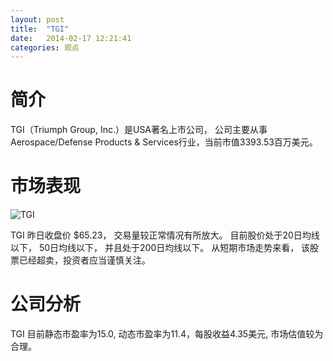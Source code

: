 ```yaml
---
layout: post
title:  "TGI"
date:   2014-02-17 12:21:41
categories: 观点
---
```


# 简介
TGI（Triumph Group, Inc.）是USA著名上市公司，
公司主要从事Aerospace/Defense Products & Services行业，当前市值3393.53百万美元。

# 市场表现

![TGI](http://finviz.com/chart.ashx?t=TGI&ty=c&ta=1&p=d&s=l)

TGI 昨日收盘价 $65.23，
交易量较正常情况有所放大。
目前股价处于20日均线以下，
50日均线以下，
并且处于200日均线以下。
从短期市场走势来看，
该股票已经超卖，投资者应当谨慎关注。

# 公司分析
TGI 目前静态市盈率为15.0, 动态市盈率为11.4，每股收益4.35美元,
市场估值较为合理。
